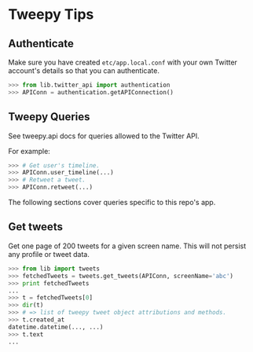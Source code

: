 # Tweepy Tips


## Authenticate

Make sure you have created `etc/app.local.conf` with your own Twitter account's details so that you can authenticate.

```python
>>> from lib.twitter_api import authentication
>>> APIConn = authentication.getAPIConnection()
```


## Tweepy Queries

See tweepy.api docs for queries allowed to the Twitter API.

For example:

```python
>>> # Get user's timeline.
>>> APIConn.user_timeline(...)
>>> # Retweet a tweet.
>>> APIConn.retweet(...)
```

The following sections cover queries specific to this repo's app.


## Get tweets

Get one page of 200 tweets for a given screen name. This will not persist any profile or tweet data.

```python
>>> from lib import tweets
>>> fetchedTweets = tweets.get_tweets(APIConn, screenName='abc')
>>> print fetchedTweets
...
>>> t = fetchedTweets[0]
>>> dir(t)
>>> # => list of tweepy tweet object attributions and methods.
>>> t.created_at
datetime.datetime(..., ...)
>>> t.text
...
```
